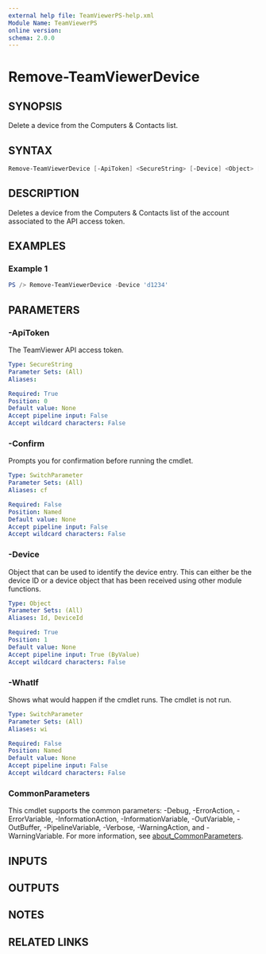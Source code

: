 ```yaml
---
external help file: TeamViewerPS-help.xml
Module Name: TeamViewerPS
online version:
schema: 2.0.0
---
```


# Remove-TeamViewerDevice

## SYNOPSIS

Delete a device from the Computers & Contacts list.

## SYNTAX

```powershell
Remove-TeamViewerDevice [-ApiToken] <SecureString> [-Device] <Object> [-WhatIf] [-Confirm] [<CommonParameters>]
```

## DESCRIPTION

Deletes a device from the Computers & Contacts list of the account associated to
the API access token.

## EXAMPLES

### Example 1

```powershell
PS /> Remove-TeamViewerDevice -Device 'd1234'
```

## PARAMETERS

### -ApiToken

The TeamViewer API access token.

```yaml
Type: SecureString
Parameter Sets: (All)
Aliases:

Required: True
Position: 0
Default value: None
Accept pipeline input: False
Accept wildcard characters: False
```

### -Confirm

Prompts you for confirmation before running the cmdlet.

```yaml
Type: SwitchParameter
Parameter Sets: (All)
Aliases: cf

Required: False
Position: Named
Default value: None
Accept pipeline input: False
Accept wildcard characters: False
```

### -Device

Object that can be used to identify the device entry.
This can either be the device ID or a device object that has been received
using other module functions.

```yaml
Type: Object
Parameter Sets: (All)
Aliases: Id, DeviceId

Required: True
Position: 1
Default value: None
Accept pipeline input: True (ByValue)
Accept wildcard characters: False
```

### -WhatIf

Shows what would happen if the cmdlet runs.
The cmdlet is not run.

```yaml
Type: SwitchParameter
Parameter Sets: (All)
Aliases: wi

Required: False
Position: Named
Default value: None
Accept pipeline input: False
Accept wildcard characters: False
```

### CommonParameters

This cmdlet supports the common parameters: -Debug, -ErrorAction, -ErrorVariable, -InformationAction, -InformationVariable, -OutVariable, -OutBuffer, -PipelineVariable, -Verbose, -WarningAction, and -WarningVariable. For more information, see [about_CommonParameters](http://go.microsoft.com/fwlink/?LinkID=113216).

## INPUTS

## OUTPUTS

## NOTES

## RELATED LINKS
